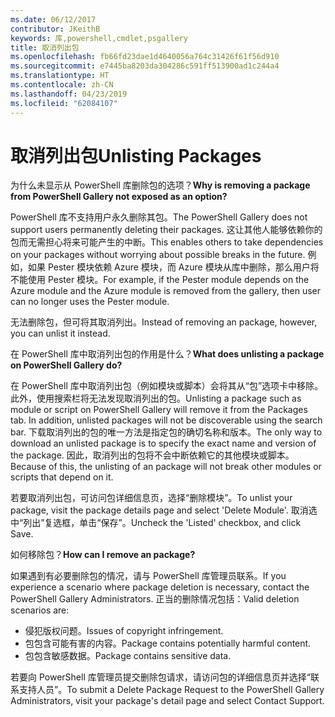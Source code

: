 ```yaml
---
ms.date: 06/12/2017
contributor: JKeithB
keywords: 库,powershell,cmdlet,psgallery
title: 取消列出包
ms.openlocfilehash: fb66fd23dae1d4640056a764c31426f61f56d910
ms.sourcegitcommit: e7445ba8203da304286c591ff513900ad1c244a4
ms.translationtype: HT
ms.contentlocale: zh-CN
ms.lasthandoff: 04/23/2019
ms.locfileid: "62084107"
---
```

# <a name="unlisting-packages"></a><span data-ttu-id="05d6f-103">取消列出包</span><span class="sxs-lookup"><span data-stu-id="05d6f-103">Unlisting Packages</span></span>

<span data-ttu-id="05d6f-104">为什么未显示从 PowerShell 库删除包的选项？</span><span class="sxs-lookup"><span data-stu-id="05d6f-104">**Why is removing a package from PowerShell Gallery not exposed as an option?**</span></span>

<span data-ttu-id="05d6f-105">PowerShell 库不支持用户永久删除其包。</span><span class="sxs-lookup"><span data-stu-id="05d6f-105">The PowerShell Gallery does not support users permanently deleting their packages.</span></span>
<span data-ttu-id="05d6f-106">这让其他人能够依赖你的包而无需担心将来可能产生的中断。</span><span class="sxs-lookup"><span data-stu-id="05d6f-106">This enables others to take dependencies on your packages without worrying about possible breaks in the future.</span></span>
<span data-ttu-id="05d6f-107">例如，如果 Pester 模块依赖 Azure 模块，而 Azure 模块从库中删除，那么用户将不能使用 Pester 模块。</span><span class="sxs-lookup"><span data-stu-id="05d6f-107">For example, if the Pester module depends on the Azure module and the Azure module is removed from the gallery, then user can no longer uses the Pester module.</span></span>

<span data-ttu-id="05d6f-108">无法删除包，但可将其取消列出。</span><span class="sxs-lookup"><span data-stu-id="05d6f-108">Instead of removing an package, however, you can unlist it instead.</span></span>

<span data-ttu-id="05d6f-109">在 PowerShell 库中取消列出包的作用是什么？</span><span class="sxs-lookup"><span data-stu-id="05d6f-109">**What does unlisting a package on PowerShell Gallery do?**</span></span>

<span data-ttu-id="05d6f-110">在 PowerShell 库中取消列出包（例如模块或脚本）会将其从“包”选项卡中移除。此外，使用搜索栏将无法发现取消列出的包。</span><span class="sxs-lookup"><span data-stu-id="05d6f-110">Unlisting a package such as module or script on PowerShell Gallery will remove it from the Packages tab. In addition, unlisted packages will not be discoverable using the search bar.</span></span>
<span data-ttu-id="05d6f-111">下载取消列出的包的唯一方法是指定包的确切名称和版本。</span><span class="sxs-lookup"><span data-stu-id="05d6f-111">The only way to download an unlisted package is to specify the exact name and version of the package.</span></span>
<span data-ttu-id="05d6f-112">因此，取消列出的包将不会中断依赖它的其他模块或脚本。</span><span class="sxs-lookup"><span data-stu-id="05d6f-112">Because of this, the unlisting of an package will not break other modules or scripts that depend on it.</span></span>

<span data-ttu-id="05d6f-113">若要取消列出包，可访问包详细信息页，选择“删除模块”。</span><span class="sxs-lookup"><span data-stu-id="05d6f-113">To unlist your package, visit the package details page and select 'Delete Module'.</span></span> <span data-ttu-id="05d6f-114">取消选中“列出”复选框，单击“保存”。</span><span class="sxs-lookup"><span data-stu-id="05d6f-114">Uncheck the 'Listed' checkbox, and click Save.</span></span>

<span data-ttu-id="05d6f-115">如何移除包？</span><span class="sxs-lookup"><span data-stu-id="05d6f-115">**How can I remove an package?**</span></span>

<span data-ttu-id="05d6f-116">如果遇到有必要删除包的情况，请与 PowerShell 库管理员联系。</span><span class="sxs-lookup"><span data-stu-id="05d6f-116">If you experience a scenario where package deletion is necessary, contact the PowerShell Gallery Administrators.</span></span>
<span data-ttu-id="05d6f-117">正当的删除情况包括：</span><span class="sxs-lookup"><span data-stu-id="05d6f-117">Valid deletion scenarios are:</span></span>
- <span data-ttu-id="05d6f-118">侵犯版权问题。</span><span class="sxs-lookup"><span data-stu-id="05d6f-118">Issues of copyright infringement.</span></span>
- <span data-ttu-id="05d6f-119">包包含可能有害的内容。</span><span class="sxs-lookup"><span data-stu-id="05d6f-119">Package contains potentially harmful content.</span></span>
- <span data-ttu-id="05d6f-120">包包含敏感数据。</span><span class="sxs-lookup"><span data-stu-id="05d6f-120">Package contains sensitive data.</span></span>

<span data-ttu-id="05d6f-121">若要向 PowerShell 库管理员提交删除包请求，请访问包的详细信息页并选择“联系支持人员”。</span><span class="sxs-lookup"><span data-stu-id="05d6f-121">To submit a Delete Package Request to the PowerShell Gallery Administrators, visit your package's detail page and select Contact Support.</span></span>
